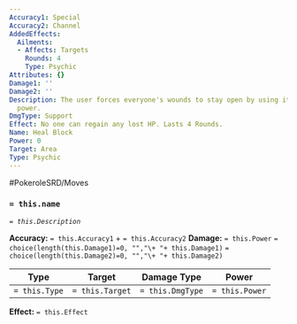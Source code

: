 ```yaml
---
Accuracy1: Special
Accuracy2: Channel
AddedEffects:
  Ailments:
  - Affects: Targets
    Rounds: 4
    Type: Psychic
Attributes: {}
Damage1: ''
Damage2: ''
Description: The user forces everyone's wounds to stay open by using its immense psychic
  power.
DmgType: Support
Effect: No one can regain any lost HP. Lasts 4 Rounds.
Name: Heal Block
Power: 0
Target: Area
Type: Psychic
---
```


#PokeroleSRD/Moves

### `= this.name` 
*`= this.Description`*

**Accuracy:** `= this.Accuracy1` + `= this.Accuracy2`
**Damage:** `= this.Power` `= choice(length(this.Damage1)=0, "","\+ "+ this.Damage1)` `= choice(length(this.Damage2)=0, "","\+ "+ this.Damage2)`

| Type          | Target          | Damage Type          | Power          |
| ------------- | --------------- | ---------------- | -------------- |
| `= this.Type` | `= this.Target` | `= this.DmgType` | `= this.Power` | 

**Effect:** `= this.Effect`